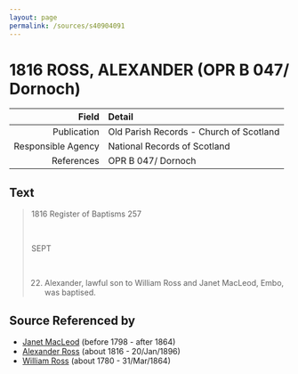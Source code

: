 ```yaml
---
layout: page
permalink: /sources/s40904091
---
```


# 1816 ROSS, ALEXANDER (OPR B 047/ Dornoch)

Field | Detail
---:|:---
Publication | Old Parish Records - Church of Scotland
Responsible Agency | National Records of Scotland
References | OPR B 047/ Dornoch

## Text

> 1816 Register of Baptisms 257
>
> <br/>
>
> SEPT
>
> <br/>
>
> 22. Alexander, lawful son to William Ross and Janet MacLeod, Embo, was baptised.
>

## Source Referenced by

* [Janet MacLeod](../people/@31854910@-janet-macleod-b1798-d1864.md) (before 1798 - after 1864)
* [Alexander Ross](../people/@81387900@-alexander-ross-b1816-d1896-1-20.md) (about 1816 - 20/Jan/1896)
* [William Ross](../people/@31822850@-william-ross-b1780-d1864-3-31.md) (about 1780 - 31/Mar/1864)
